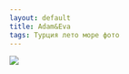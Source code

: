 ```yaml
---
layout: default
title: Adam&Eva
tags: Турция лето море фото
---
```

![](https://farm9.staticflickr.com/8295/8013187810_018df85fed_b.jpg)
